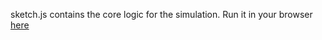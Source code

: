 sketch.js contains the core logic for the simulation.
Run it in your browser [here](https://ade-sh.github.io/Tensorflow-js/XOR-Gate)
